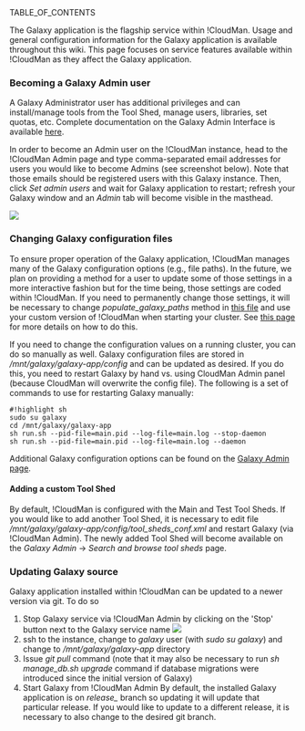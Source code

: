 <div class='right'>TABLE_OF_CONTENTS</div> 

The Galaxy application is the flagship service within !CloudMan. Usage and general configuration information for the Galaxy application is available throughout this wiki. This page focuses on service features available within !CloudMan as they affect the Galaxy application.

### Becoming a Galaxy Admin user
A Galaxy Administrator user has additional privileges and can install/manage tools from the Tool Shed, manage users, libraries, set quotas, etc. Complete documentation on the Galaxy Admin Interface is available [here](https://wiki.galaxyproject.org/Admin/Interface). 

In order to become an Admin user on the !CloudMan instance, head to the !CloudMan Admin page and type comma-separated email addresses for users you would like to become Admins (see screenshot below). Note that those emails should be registered users with this Galaxy instance. Then, click *Set admin users* and wait for Galaxy application to restart; refresh your Galaxy window and an *Admin* tab will become visible in the masthead.

![](http://i.imgur.com/lMh7ahV.png)

### Changing Galaxy configuration files
To ensure proper operation of the Galaxy application, !CloudMan manages many of the Galaxy configuration options (e.g., file paths). In the future, we plan on providing a method for a user to update some of those settings in a more interactive fashion but for the time being, those settings are coded within !CloudMan. If you need to permanently change those settings, it will be necessary to change *populate_galaxy_paths* method in [this file](https://github.com/galaxyproject/cloudman/blob/master/cm/util/galaxy_conf.py) and use your custom version of !CloudMan when starting your cluster. See [this page](/CloudMan/CustomizeGalaxyCloud/#using_custom_cloudman_application) for more details on how to do this.

If you need to change the configuration values on a running cluster, you can do so manually as well. Galaxy configuration files are stored in */mnt/galaxy/galaxy-app/config* and can be updated as desired. If you do this, you need to restart Galaxy by hand vs. using CloudMan Admin panel (because CloudMan will overwrite the config file). The following is a set of commands to use for restarting Galaxy manually:
```
#!highlight sh
sudo su galaxy
cd /mnt/galaxy/galaxy-app
sh run.sh --pid-file=main.pid --log-file=main.log --stop-daemon
sh run.sh --pid-file=main.pid --log-file=main.log --daemon
```


Additional Galaxy configuration options can be found on the [Galaxy Admin page](/Admin).

#### Adding a custom Tool Shed
By default, !CloudMan is configured with the Main and Test Tool Sheds. If you would like to add another Tool Shed, it is necessary to edit file */mnt/galaxy/galaxy-app/config/tool_sheds_conf.xml* and restart Galaxy (via !CloudMan Admin). The newly added Tool Shed will become available on the *Galaxy Admin* -> *Search and browse tool sheds* page.

### Updating Galaxy source
Galaxy application installed within !CloudMan can be updated to a newer version via git. To do so
1. Stop Galaxy service via !CloudMan Admin by clicking on the 'Stop' button next to the Galaxy service name
![](http://i.imgur.com/SV3gHFA.jpg)
2. ssh to the instance, change to *galaxy* user (with *sudo su galaxy*) and change to */mnt/galaxy/galaxy-app* directory
3. Issue *git pull* command (note that it may also be necessary to run *sh manage_db.sh upgrade* command if database migrations were introduced since the initial version of Galaxy)
4. Start Galaxy from !CloudMan Admin
By default, the installed Galaxy application is on *release_<version>* branch so updating it will update that particular release. If you would like to update to a different release, it is necessary to also change to the desired git branch.
